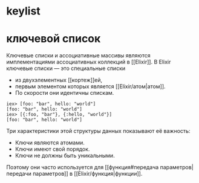 # keylist
# ключевой список

Ключевые списки и ассоциативные массивы являются имплементациями ассоциативных коллекций в [[Elixir]]. В Elixir ключевые списки — это специальные списки 
- из двухэлементных [[кортеж]]ей, 
- первым элементом которых является [[Elixir/атом|атом]]. 
- По скорости они идентичны спискам.

```
iex> [foo: "bar", hello: "world"]
[foo: "bar", hello: "world"]
iex> [{:foo, "bar"}, {:hello, "world"}]
[foo: "bar", hello: "world"]
```

Три характеристики этой структуры данных показывают её важность:

-   Ключи являются атомами.
-   Ключи имеют свой порядок.
-   Ключи не должны быть уникальными.

Поэтому они часто используется для [[функция#передача параметров|передачи параметров]] в [[Elixir/функция|функции]].
